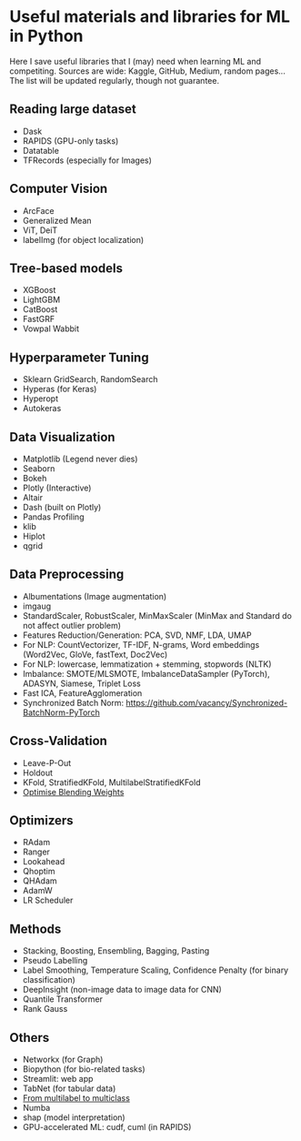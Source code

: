 # Useful materials and libraries for ML in Python
Here I save useful libraries that I (may) need when learning ML and competiting. Sources are wide: Kaggle, GitHub, Medium, random pages...  
The list will be updated regularly, though not guarantee.

## Reading large dataset
- Dask
- RAPIDS (GPU-only tasks)
- Datatable
- TFRecords (especially for Images)

## Computer Vision
- ArcFace
- Generalized Mean
- ViT, DeiT
- labelImg (for object localization)

## Tree-based models
- XGBoost
- LightGBM
- CatBoost
- FastGRF
- Vowpal  Wabbit

## Hyperparameter Tuning
- Sklearn GridSearch, RandomSearch
- Hyperas (for Keras)
- Hyperopt
- Autokeras

## Data Visualization
- Matplotlib (Legend never dies)
- Seaborn 
- Bokeh 
- Plotly (Interactive)
- Altair
- Dash (built on Plotly)
- Pandas Profiling
- klib
- Hiplot
- qgrid

## Data Preprocessing
- Albumentations (Image augmentation)
- imgaug
- StandardScaler, RobustScaler, MinMaxScaler (MinMax and Standard do not affect outlier problem)
- Features Reduction/Generation: PCA, SVD, NMF, LDA, UMAP
- For NLP: CountVectorizer, TF-IDF, N-grams, Word embeddings (Word2Vec, GloVe, fastText, Doc2Vec)
- For NLP: lowercase, lemmatization + stemming, stopwords (NLTK)
- Imbalance: SMOTE/MLSMOTE, ImbalanceDataSampler (PyTorch), ADASYN, Siamese, Triplet Loss
- Fast ICA, FeatureAgglomeration
- Synchronized Batch Norm: https://github.com/vacancy/Synchronized-BatchNorm-PyTorch

## Cross-Validation
- Leave-P-Out
- Holdout
- KFold, StratifiedKFold, MultilabelStratifiedKFold
- [Optimise Blending Weights](https://www.kaggle.com/gogo827jz/optimise-blending-weights-with-bonus-0)

## Optimizers
- RAdam
- Ranger
- Lookahead
- Qhoptim
- QHAdam
- AdamW
- LR Scheduler

## Methods
- Stacking, Boosting, Ensembling, Bagging, Pasting
- Pseudo Labelling
- Label Smoothing, Temperature Scaling, Confidence Penalty (for binary classification)
- DeepInsight (non-image data to image data for CNN)
- Quantile Transformer
- Rank Gauss

## Others
- Networkx (for Graph)
- Biopython (for bio-related tasks)
- Streamlit: web app
- TabNet (for tabular data)
- [From multilabel to multiclass](https://www.kaggle.com/c/lish-moa/discussion/200992)
- Numba
- shap (model interpretation)
- GPU-accelerated ML: cudf, cuml (in RAPIDS)
